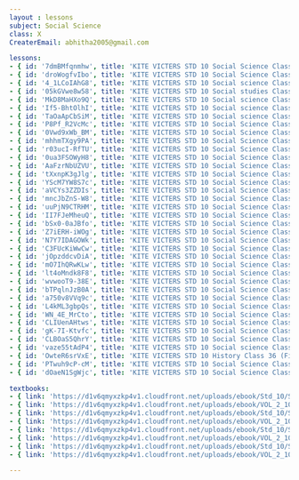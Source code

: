 ```yaml
--- 
layout : lessons 
subject: Social Science
class: X
CreaterEmail: abhitha2005@gmail.com

lessons: 
- { id: '7dmBMfqnmhw', title: 'KITE VICTERS STD 10 Social Science Class 01(First Bell-ഫസ്റ്റ് ബെല്‍)' }
- { id: 'droWogfvIbo', title: 'KITE VICTERS STD 10 Social Science Class 02 (First Bell-ഫസ്റ്റ് ബെല്‍)' }
- { id: '4_1LCoIAhG8', title: 'KITE VICTERS STD 10 Social science Class 3 (First Bell-ഫസ്റ്റ് ബെല്‍)' }
- { id: '05kGVwe8w58', title: 'KITE VICTERS STD 10 Social studies Class 4 (First Bell-ഫസ്റ്റ് ബെല്‍)' }
- { id: 'MkD8MaHXo9Q', title: 'KITE VICTERS STD 10 Social science Class 5 (First Bell-ഫസ്റ്റ് ബെല്‍)' }
- { id: 'If5-BhtOlhI', title: 'KITE VICTERS STD 10 Social science Class 6 (First Bell-ഫസ്റ്റ് ബെല്‍)' }
- { id: 'TaOaApCbSiM', title: 'KITE VICTERS STD 10 Social science Class 7 (First Bell-ഫസ്റ്റ് ബെല്‍)' }
- { id: 'P8Pf_R2VcMc', title: 'KITE VICTERS STD 10 Social Science Class 8 (First Bell-ഫസ്റ്റ് ബെല്‍)' }
- { id: '0Vwd9xWb_BM', title: 'KITE VICTERS STD 10 Social Science Class 9 (First Bell-ഫസ്റ്റ് ബെല്‍)' }
- { id: 'mhhmTXgy9PA', title: 'KITE VICTERS STD 10 Social Science Class 10 (First Bell-ഫസ്റ്റ് ബെല്‍)' }
- { id: 'r03ucI-RfTU', title: 'KITE VICTERS STD 10 Social Science Class 11 (First Bell-ഫസ്റ്റ് ബെല്‍)' }
- { id: '0ua3FSOWyH8', title: 'KITE VICTERS STD 10 Social Science Class 12 (First Bell-ഫസ്റ്റ് ബെല്‍)' }
- { id: 'AaFzrNbUZVU', title: 'KITE VICTERS STD 10 Social Science Class 13 (First Bell-ഫസ്റ്റ് ബെല്‍)' }
- { id: 'tXxnpK3gJlg', title: 'KITE VICTERS STD 10 Social Science Class 14 (First Bell-ഫസ്റ്റ് ബെല്‍)' }
- { id: 'YScM7YW8S7c', title: 'KITE VICTERS STD 10 Social Science Class 15 (First Bell-ഫസ്റ്റ് ബെല്‍)' }
- { id: 'aVCYs3ZZDIs', title: 'KITE VICTERS STD 10 Social Science Class 16 (First Bell-ഫസ്റ്റ് ബെല്‍)' }
- { id: 'mncJbZnS-W8', title: 'KITE VICTERS STD 10 Social Science Class 17 (First Bell-ഫസ്റ്റ് ബെല്‍)' }
- { id: 'uuPjN9CTRHM', title: 'KITE VICTERS STD 10 Social Science Class 18 (First Bell-ഫസ്റ്റ് ബെല്‍)' }
- { id: 'II7FJeMheuQ', title: 'KITE VICTERS STD 10 Social Science Class 19 (First Bell-ഫസ്റ്റ് ബെല്‍)' }
- { id: 'bSx0-0aJBfo', title: 'KITE VICTERS STD 10 Social Science Class 20 (First Bell-ഫസ്റ്റ് ബെല്‍)' }
- { id: 'Z7iERH-iWOg', title: 'KITE VICTERS STD 10 Social Science Class 21(First Bell-ഫസ്റ്റ് ബെല്‍)' }
- { id: 'N7Y7IDAGOWk', title: 'KITE VICTERS STD 10 Social Science Class 22 (First Bell-ഫസ്റ്റ് ബെല്‍)' }
- { id: 'C3FUcKiWwCw', title: 'KITE VICTERS STD 10 Social Science Class 23 (First Bell-ഫസ്റ്റ് ബെല്‍)' }
- { id: 'jOpzddcvDiA', title: 'KITE VICTERS STD 10 Social Science Class 24 (First Bell-ഫസ്റ്റ് ബെല്‍)' }
- { id: 'mO7IhQRwKLw', title: 'KITE VICTERS STD 10 Social Science Class 25 (First Bell-ഫസ്റ്റ് ബെല്‍)' }
- { id: 'lt4oMndk8F8', title: 'KITE VICTERS STD 10 Social Science Class 26 (First Bell-ഫസ്റ്റ് ബെല്‍)' }
- { id: 'wvwooT9-38E', title: 'KITE VICTERS STD 10 Social Science Class 27 (First Bell-ഫസ്റ്റ് ബെല്‍)' }
- { id: 'bTPqlnJzB0A', title: 'KITE VICTERS STD 10 Social Science Class 28 (First Bell-ഫസ്റ്റ് ബെല്‍)' }
- { id: 'a750v8VVq9c', title: 'KITE VICTERS STD 10 Social Science Class 29 (First Bell-ഫസ്റ്റ് ബെല്‍)' }
- { id: 'L4kML3gbpQs', title: 'KITE VICTERS STD 10 Social Science Class 30 (First Bell-ഫസ്റ്റ് ബെല്‍)' }
- { id: 'WN_4E_MrCto', title: 'KITE VICTERS STD 10 Social Science Class 31 (First Bell-ഫസ്റ്റ് ബെല്‍)' }
- { id: 'CLIUenAHtws', title: 'KITE VICTERS STD 10 Social Science Class 32 (First Bell-ഫസ്റ്റ് ബെല്‍)' }
- { id: 'gK-7I-Ktvfc', title: 'KITE VICTERS STD 10 Social Science Class 33 (First Bell-ഫസ്റ്റ് ബെല്‍)' }
- { id: 'CLBOaS5QhrY', title: 'KITE VICTERS STD 10 Social Science Class 34 (First Bell-ഫസ്റ്റ് ബെല്‍)' }
- { id: 'vaze55tAdP4', title: 'KITE VICTERS STD 10 Social science Class 35 (First Bell-ഫസ്റ്റ് ബെല്‍)' }
- { id: 'OwteR6srVxE', title: 'KITE VICTERS STD 10 History Class 36 (First Bell-ഫസ്റ്റ് ബെല്‍)' }
- { id: 'PTwuh9cP-cM', title: 'KITE VICTERS STD 10 Social Science Class 37 (First Bell-ഫസ്റ്റ് ബെല്‍)' }
- { id: 'dOaeN1SgWjc', title: 'KITE VICTERS STD 10 Social Science Class 38 (First Bell-ഫസ്റ്റ് ബെല്‍)' }

textbooks:
- { link: 'https://d1v6qmyxzkp4v1.cloudfront.net/uploads/ebook/Std_10/SocialScience1_Eng_1/SocialScience1_Eng_1.pdf', title: 'SocialScience 1 Part -1' , medium: 'English' }
- { link: 'https://d1v6qmyxzkp4v1.cloudfront.net/uploads/ebook/VOL_2_10/SS1_English_2/SS1_English_2.pdf', title: 'SocialScience 1 Part -2' , medium: 'English' }
- { link: 'https://d1v6qmyxzkp4v1.cloudfront.net/uploads/ebook/Std_10/SocialScience2_Eng_1/SocialScience2_Eng_1.pdf', title: 'SocialScience 2 Part -1' , medium: 'English' }
- { link: 'https://d1v6qmyxzkp4v1.cloudfront.net/uploads/ebook/VOL_2_10/SS2_English_2/SS2_English_2.pdf', title: 'SocialScience 2 Part -2' , medium: 'English' }
- { link: 'https://d1v6qmyxzkp4v1.cloudfront.net/uploads/ebook/Std_10/SocialScienceI_Mal_1/SocialScienceI_Mal_1.pdf', title: 'SocialScience 1 Part -1' , medium: 'Malayalam' }
- { link: 'https://d1v6qmyxzkp4v1.cloudfront.net/uploads/ebook/VOL_2_10/SS1_Malayalam_2/SS1_Malayalam_2.pdf', title: 'SocialScience 1 Part -2' , medium: 'Malayalam' }
- { link: 'https://d1v6qmyxzkp4v1.cloudfront.net/uploads/ebook/Std_10/SocialScience2_Mal_1/SocialScience2_Mal_1.pdf', title: 'SocialScience 2 Part -1' , medium: 'Malayalam' }
- { link: 'https://d1v6qmyxzkp4v1.cloudfront.net/uploads/ebook/VOL_2_10/SS2_Malayalam_2/SS2_Malayalam_2.pdf', title: 'SocialScience 2 Part -2' , medium: 'Malayalam' }

---
```

